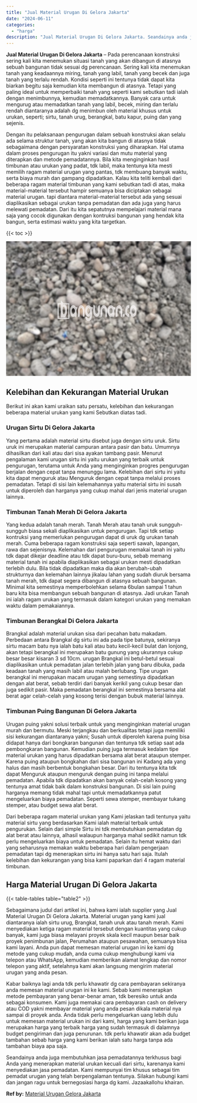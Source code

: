 ```yaml
---
title: "Jual Material Urugan Di Gelora Jakarta"
date: "2024-06-11"
categories: 
  - "harga"
description: "Jual Material Urugan Di Gelora Jakarta. Seandainya anda juga membutuhkan jasa pemadatannya terkhusus bagi Anda yang menerapkan material urukan kecuali dari s..."
---
```


**Jual Material Urugan Di Gelora Jakarta** – Pada perencanaan konstruksi sering kali kita menemukan situasi tanah yang akan dibangun di atasnya sebuah bangunan tidak sesuai dg perencanaan. Sering kali kita menemukan tanah yang keadaannya miring, tanah yang labil, tanah yang becek dan juga tanah yang terlalu rendah. Kondisi seperti ini tentunya tidak dapat kita biarkan begitu saja kemudian kita membangun di atasnya. Tetapi yang paling ideal untuk memperbaiki tanah yang seperti kami sebutkan tadi ialah dengan menimbunnya, kemudian memadatkannya. Banyak cara untuk mengurug atau memadatkan tanah yang labil, becek, miring dan terlalu rendah diantaranya adalah dg menimbun oleh material khusus untuk urukan, seperti; sirtu, tanah urug, berangkal, batu kapur, puing dan yang sejenis.

Dengan itu pelaksanaan pengurugan dalam sebuah konstruksi akan selalu ada selama struktur tanah, yang akan kita bangun di atasnya tidak sebagaimana dengan persyaratan konstruksi yang diharapkan. Hal utama dalam proses pengurugan itu yakni variasi dan mutu material yang diterapkan dan metode pemadatannya. Bila kita menginginkan hasil timbunan atau urukan yang padat, tdk labil, maka tentunya kita mesti memilih ragam material urugan yang pantas, tdk membuang banyak waktu, serta biaya murah dan gampang dipadatkan. Kalau kita teliti kembali dari beberapa ragam material timbunan yang kami sebutkan tadi di atas, maka material-material tersebut hampir semuanya bisa diciptakan sebagai material urugan. tapi diantara material-material tersebut ada yang sesuai diaplikasikan sebagai urukan tanpa pemadatan dan ada juga yang harus melewati pemadatan. Dari itu kita sepatutnya mempelajari material mana saja yang cocok digunakan dengan kontruksi bangunan yang hendak kita bangun, serta estimasi waktu yang kita targetkan.

{{< toc >}}

![Jual Material Urugan Di Gelora Jakarta](/images/jual-urugan-22.png)

## Kelebihan dan Kekurangan Material Urukan

Berikut ini akan kami uraikan satu persatu, kelebihan dan kekurangan beberapa material urukan yang kami Sebutkan diatas tadi.

### Urugan Sirtu Di Gelora Jakarta

Yang pertama adalah material sirtu disebut juga dengan sirtu uruk. Sirtu uruk ini merupakan material campuran antara pasir dan batu. Umumnya dihasilkan dari kali atau dari sisa ayakan tambang pasir. Menurut pengalaman kami urugan sirtu ini yaitu urukan yang terbaik untuk pengurugan, terutama untuk Anda yang menginginkan progres pengurugan berjalan dengan cepat tanpa menunggu lama. Kelebihan dari sirtu ini yaitu kita dapat menguruk atau Menguruk dengan cepat tanpa melalui proses pemadatan. Tetapi di sisi lain kelemahannya yaitu material sirtu ini susah untuk diperoleh dan harganya yang cukup mahal dari jenis material urugan lainnya.

### Timbunan Tanah Merah Di Gelora Jakarta

Yang kedua adalah tanah merah. Tanah Merah atau tanah uruk sungguh-sungguh biasa sekali diaplikasikan untuk pengurugan. Tapi tdk setiap kontruksi yang memerlukan pengurugan dapat di uruk dg urukan tanah merah. Cuma beberapa ragam konstruksi saja seperti sawah, lapangan, rawa dan sejenisnya. Kelemahan dari pengurugan memakai tanah ini yaitu tdk dapat dikejar deadline atau tdk dapat buru-buru, sebab memang material tanah ini apabila diaplikasikan sebagai urukan mesti dipadatkan terlebih dulu. Bila tidak dipadatkan maka dia akan berubah-ubah strukturnya dan kelemahan lainnya jikalau lahan yang sudah diuruk bersama tanah merah, tdk dapat segera dibangun di atasnya sebuah bangunan. Minimal kita semestinya memperbolehkan selama 6bulan sampai 1 tahun baru kita bisa membangun sebuah bangunan di atasnya. Jadi urukan Tanah ini ialah ragam urukan yang termasuk dalam kategori urukan yang memakan waktu dalam pemakaiannya.

### Timbunan Berangkal Di Gelora Jakarta

Brangkal adalah material urukan sisa dari pecahan batu makadam. Perbedaan antara Brangkal dg sirtu ini ada pada tipe batunya, sekiranya sirtu macam batu nya ialah batu kali atau batu kecil-kecil bulat dan lonjong, akan tetapi berangkal ini merupakan batu gunung yang ukurannya cukup besar besar kisaran 3 sd 10cm. urugan Brangkal ini betul-betul sesuai diaplikasikan untuk pemadatan jalan terlebih jalan yang baru dibuka, pada keadaan tanah yang masih labil atau malah berlubang. Tipe urugan berangkal ini merupakan macam urugan yang semestinya dipadatkan dengan alat berat, sebab terdiri dari banyak kerikil yang cukup besar dan juga sedikit pasir. Maka pemadatan berangkal ini semestinya bersama alat berat agar celah-celah yang kosong terisi dengan bubuk material lainnya.

### Timbunan Puing Bangunan Di Gelora Jakarta

Urugan puing yakni solusi terbaik untuk yang menginginkan material urugan murah dan bermutu. Meski terjangkau dan berkualitas tetapi juga memiliki sisi kekurangan diantaranya yakni; Susah untuk diperoleh karena puing bisa didapat hanya dari bongkaran bangunan dan tentunya tdk setiap saat ada pembongkaran bangunan. Kemudian puing juga termasuk kedalam tipe material urukan yang harus dipadatkan bersama alat berat ataupun stemper. Karena puing ataupun bongkahan dari sisa bangunan ini Kadang ada yang halus dan masih berbentuk bongkahan besar. Dari itu tentunya kita tdk dapat Menguruk ataupun menguruk dengan puing ini tanpa melalui pemadatan. Apabila tdk dipadatkan akan banyak celah-celah kosong yang tentunya amat tidak baik dalam konstruksi bangunan. Di sisi lain puing harganya memang tidak mahal tapi untuk memadatkannya patut mengeluarkan biaya pemadatan. Seperti sewa stemper, membayar tukang stemper, atau budget sewa alat berat.

Dari beberapa ragam material urukan yang Kami jelaskan tadi tentunya yaitu material sirtu yang berdasarkan Kami ialah material terbaik untuk pengurukan. Selain dari simple Sirtu ini tdk membutuhkan pemadatan dg alat berat atau lainnya, alhasil walaupun harganya mahal sedikit namun tdk perlu mengeluarkan biaya untuk pemadatan. Selain itu hemat waktu dari yang seharusnya memakan waktu beberapa hari dalam pengerjaan pemadatan tapi dg menerapkan sirtu ini hanya satu hari saja. Itulah kelebihan dan kekurangan yang bisa kami paparkan dari 4 ragam material timbunan.

## Harga Material Urugan Di Gelora Jakarta

{{< table-tables table="table2" >}}

Sebagaimana judul dari artikel ini, bahwa kami ialah supplier yang Jual Material Urugan Di Gelora Jakarta. Material urugan yang kami jual diantaranya ialah sirtu urug, Brangkal, tanah uruk atau tanah merah. Kami menyediakan ketiga ragam material tersebut dengan kuantitas yang cukup banyak, kami juga biasa melayani proyek skala kecil maupun besar baik proyek penimbunan jalan, Perumahan ataupun pesawahan, semuanya bisa kami layani. Anda pun dapat memesan material urugan ini ke kami dg metode yang cukup mudah, anda cuma cukup menghubungi kami via telepon atau WhatsApp, kemudian memberikan alamat lengkap dan nomor telepon yang aktif, setelahnya kami akan langsung mengirim material urugan yang anda pesan.

Kabar baiknya lagi anda tdk perlu khawatir dg cara pembayaran sekiranya anda memesan material urugan ini ke kami. Sebab kami menerapkan metode pembayaran yang benar-benar aman, tdk beresiko untuk anda sebagai konsumen. Kami juga memakai cara pembayaran cash on delivery atau COD yakni membayar material yang anda pesan dikala material nya sampai di proyek anda. Anda tidak perlu mengeluarkan uang lebih dulu untuk memesan material urukan ini dari kami, harga yang kami berikan juga merupakan harga yang terbaik harga yang sudah termasuk di dalamnya budget pengiriman dan juga penurunan. tdk perlu khawatir akan ada budget tambahan sebab harga yang kami berikan ialah satu harga tanpa ada tambahan biaya apa saja.

Seandainya anda juga membutuhkan jasa pemadatannya terkhusus bagi Anda yang menerapkan material urukan kecuali dari sirtu, karenanya kami menyediakan jasa pemadatan. Kami mempunyai tim khusus sebagai tim pemadat urugan yang telah berpengalaman tentunya. Silakan hubungi kami dan jangan ragu untuk bernegosiasi harga dg kami. Jazaakallohu khairan.

**Ref by:** [Material Urugan Gelora Jakarta](https://id.wikipedia.org/wiki/Material)
